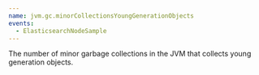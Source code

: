 ```yaml
---
name: jvm.gc.minorCollectionsYoungGenerationObjects
events:
  - ElasticsearchNodeSample
---
```


The number of minor garbage collections in the JVM that collects young generation objects.
